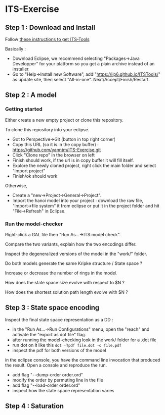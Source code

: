 # ITS-Exercise

## Step 1 : Download and Install

Follow [these instructions to get ITS-Tools](https://lip6.github.io/ITSTools-web/eclipsestart.html)

Basically :
* Download Eclipse, we recommend selecting "Packages->Java Developper" for your platform so you get a plain archive instead of an installer.
* Go to "Help->Install new Software", add "https://lip6.github.io/ITSTools/" as update site, then select "All-in-one". Next/Accept/Finish/Restart.

## Step 2 : A model

### Getting started
Either create a new empty project or clone this repository.

To clone this repository into your eclipse.
* Got to Perspective->Git (button in top right corner)
* Copy this URL (so it is in the copy buffer) : https://github.com/yanntm/ITS-Exercise.git
* Click "Clone repo" in the browser on left
* Finish should work, if the url is in copy buffer it will fill itself.
* Explore the newly cloned project, right click the main folder and select "import project"
* Finish/ok should work

Otherwise,
* Create a "new->Project->General->Project".
* Import the hanoi model into your project :  download the raw file, "import->file system" it from eclipse or put it in the project folder and hit "File->Refresh" in Eclipse.

### Run the model-checker

Right-click a GAL file then "Run As...->ITS model check".

Compare the two variants, explain how the two encodings differ.

Inspect the degeneralized versions of the model in the "work/" folder.

Do both models generate the same Kripke structure / State space ?

Increase or decrease the number of rings in the model.

How does the state space size evolve with respect to $N ?

How does the shortest solution path length evolve with $N ?

## Step 3 : State space encoding

Inspect the final state space representation as a DD : 
 * in the "Run As...->Run Configurations" menu, open the "reach" and activate the "export as dot file" flag.
 * after running the model-checking look in the work/ folder for a .dot file
 * run dot on it like this `dot -Tpdf file.dot -o file.pdf`
 * inspect the pdf for both versions of the model

in the eclipse console, you have the command line invocation that produced the result. Open a console and reproduce the run.
 * add flag "--dump-order order.ord"
 * modify the order by permuting line in the file
 * add flag "--load-order order.ord"
 * inspect how the state space representation varies
 
## Step 4 : Saturation

  


